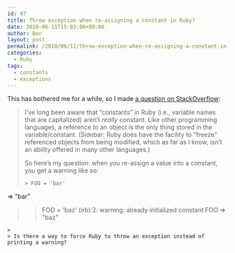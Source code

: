 ```yaml
---
id: 97
title: Throw exception when re-assigning a constant in Ruby?
date: 2010-06-11T15:03:08+00:00
author: Ben
layout: post
permalink: /2010/06/11/throw-exception-when-re-assigning-a-constant-in-ruby/
categories:
  - Ruby
tags:
  - constants
  - exceptions
---
```

This has bothered me for a while, so I made [a question on StackOverflow](http://stackoverflow.com/questions/3023617/throw-exception-when-re-assigning-a-constant-in-ruby):

> I&#8217;ve long been aware that &#8220;constants&#8221; in Ruby (i.e., variable names that are capitalized) aren&#8217;t _really_ constant. Like other programming languages, a reference to an object is the only thing stored in the variable/constant. (Sidebar: Ruby does have the facility to &#8220;freeze&#8221; referenced objects from being modified, which as far as I know, isn&#8217;t an ability offered in many other languages.)
> 
> So here&#8217;s my question: when you re-assign a value into a constant, you get a warning like so:
> 
> ```irb
>> FOO = 'bar'
=> "bar"
>> FOO = 'baz'
(irb):2: warning: already initialized constant FOO
=> "baz"
```
> 
> Is there a way to force Ruby to throw an exception instead of printing a warning?